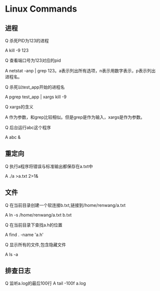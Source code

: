 # Linux Commands

## 进程

Q 杀死PID为123的进程

A kill -9 123

Q 查看端口号为123对应的pid

A netstat -anp | grep 123。a表示列出所有选项，n表示用数字表示，p表示列出进程名。

Q 杀死以test_app开始的进程名

A pgrep test_app | xargs kill -9

Q xargs的含义

A 作为参数，和grep比较相似。但是grep是作为输入，xargs是作为参数。

Q 后台运行abc这个程序

A abc &

## 重定向

Q 执行a程序将错误与标准输出都保存在a.txt中

A ./a >a.txt 2>1&

## 文件

Q 在当前目录创建一个软连接b.txt,链接到/home/renwang/a.txt

A ln -s /home/renwang/a.txt b.txt

Q 在当前目录下查找a.h的位置

A find . -name 'a.h'

Q 显示所有的文件,包含隐藏文件

A ls -a

## 排查日志

Q 监听a.log的最后100行
A tail -100f a.log



